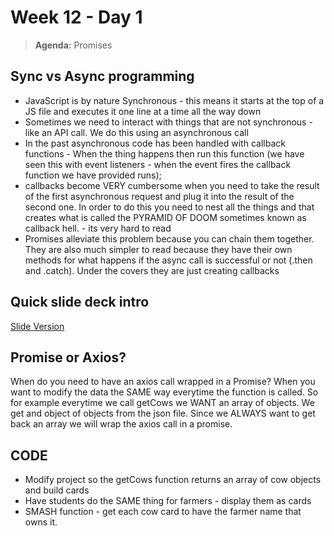 # Week 12 - Day 1

> **Agenda:** Promises

## Sync vs Async programming
* JavaScript is by nature Synchronous - this means it starts at the top of a JS file and executes it one line at a time all the way down
* Sometimes we need to interact with things that are not synchronous - like an API call.  We do this using an asynchronous call
* In the past asynchronous code has been handled with callback functions - When the thing happens then run this function (we have seen this with event listeners - when the event fires the callback function we have provided runs);
* callbacks become VERY cumbersome when you need to take the result of the first asynchronous request and plug it into the result of the second one.  In order to do this you need to nest all the things and that creates what is called the PYRAMID OF DOOM sometimes known as callback hell. - its very hard to read
* Promises alleviate this problem because you can chain them together.  They are also much simpler to read because they have their own methods for what happens if the async call is successful or not (.then and .catch).  Under the covers they are just creating callbacks

## Quick slide deck intro
[Slide Version](https://docs.google.com/presentation/d/1qaSIsUynsvKZ7fghujWL4qNFMMvQozaOnZAdfKmldVs/edit?usp=sharing)

## Promise or Axios?
When do you need to have an axios call wrapped in a Promise?  When you want to modify the data the SAME way everytime the function is called.  So for example everytime we call getCows we WANT an array of objects.  We get and object of objects from the json file.  Since we ALWAYS want to get back an array we will wrap the axios call in a promise.

## CODE
* Modify project so the getCows function returns an array of cow objects and build cards
* Have students do the SAME thing for farmers - display them as cards
* SMASH function - get each cow card to have the farmer name that owns it.